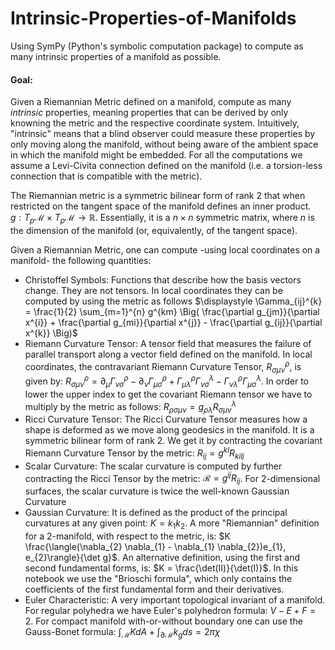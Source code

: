 # Intrinsic-Properties-of-Manifolds
Using SymPy (Python's symbolic computation package) to compute as many intrinsic properties of a manifold as possible.

#### Goal:

Given a Riemannian Metric defined on a manifold, compute as many *intrinsic* properties, meaning properties that can be derived by only knowning the metric and the respective coordinate system. Intuitively, "intrinsic" means that a blind observer could measure these properties by only moving along the manifold, without being aware of the ambient space in which the manifold might be embedded. For all the computations we assume a Levi-Civita connection defined on the manifold (i.e. a torsion-less connection that is compatible with the metric).


The Riemannian metric is a symmetric bilinear form of rank 2 that when restricted on the tangent space of the manifold defines an inner product.
 $g: T_{p}\mathcal{M} \times T_{p} \mathcal{M} \rightarrow \mathbb{R}$. Essentially, it is a $n \times n$ symmetric matrix, where $n$ is the dimension of the manifold (or, equivalently, of the tangent space).
 
 
 Given a Riemannian Metric, one can compute -using local coordinates on a manifold- the following quantities:
 
* Christoffel Symbols: Functions that describe how the basis vectors change. They are not tensors. In local coordinates they can be computed by using the metric as follows $\displaystyle \Gamma_{ij}^{k} = \frac{1}{2} \sum_{m=1}^{n} g^{km} \Big( \frac{\partial g_{jm}}{\partial x^{i}} + \frac{\partial g_{mi}}{\partial x^{j}} - \frac{\partial g_{ij}}{\partial x^{k}} \Big)$
* Riemann Curvature Tensor: A tensor field that measures the failure of parallel transport along a vector field defined on the manifold. In local coordinates, the contravariant Riemann Curvature Tensor, $R_{\sigma \mu \nu}^{\rho}$, is given by: $R_{\sigma \mu \nu}^{\rho} = \partial_{\mu} \Gamma_{\nu \sigma}^{\rho} - \partial_{\nu} \Gamma_{\mu \sigma}^{\rho} + \Gamma_{\mu \lambda}^{\rho} \Gamma_{\nu \sigma}^{\lambda} - \Gamma_{\nu \lambda}^{\rho} \Gamma_{\mu \sigma}^{\lambda}$. In order to lower the upper index to get the covariant Riemann tensor we have to multiply by the metric as follows: $R_{\rho \sigma \mu \nu} = g_{\rho \lambda} R_{\sigma \mu \nu}^{\lambda}$
* Ricci Curvature Tensor: The Ricci Curvature Tensor measures how a shape is deformed as we move along geodesics in the manifold. It is a symmetric bilinear form of rank 2. We get it by contracting the covariant Riemann Curvature Tensor by the metric: $R_{ij} = g^{kl}R_{kilj}$
* Scalar Curvature: The scalar curvature is computed by further contracting the Ricci Tensor by the metric: $\mathcal{R} = g^{ij}R_{ij}$. For 2-dimensional surfaces, the scalar curvature is twice the well-known Gaussian Curvature
* Gaussian Curvature: It is defined as the product of the principal curvatures at any given point: $K = k_{1}k_{2}$. A more "Riemannian" definition for a 2-manifold, with respect to the metric, is: $K \frac{\langle(\nabla_{2} \nabla_{1} - \nabla_{1} \nabla_{2})e_{1}, e_{2}\rangle}{\det g}$. An alternative definition, using the first and second fundamental forms, is: $K = \frac{\det(II)}{\det(I)}$. In this notebook we use the "Brioschi formula", which only contains the coefficients of the first fundamental form and their derivatives.
* Euler Characteristic: A very important topological invariant of a manifold. For regular polyhedra we have Euler's polyhedron formula: $V-E+F=2$. For compact manifold with-or-without boundary one can use the Gauss-Bonet formula: $\int_{\mathcal{M}} K dA + \int_{\partial \mathcal{M}} k_{g} ds = 2 \pi \chi$

 
 
 
